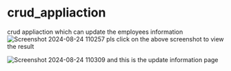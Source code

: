 # crud_appliaction
crud appliaction which can update the employees information
![Screenshot 2024-08-24 110257](https://github.com/user-attachments/assets/5a3a3cd5-e195-44de-9eaf-ae699cf1af12)
pls click on the above screenshot to view the result

![Screenshot 2024-08-24 110309](https://github.com/user-attachments/assets/6f87f02c-0e1d-407e-b573-ed5e23f93a78)
and this is the update information page

